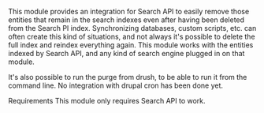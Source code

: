This module provides an integration for Search API to easily remove those entities that remain in the search indexes even after having been deleted from the Search PI index. Synchronizing databases, custom scripts, etc. can often create this kind of situations, and not always it's possible to delete the full index and reindex everything again. This module works with the entities indexed by Search API, and any kind of search engine plugged in on that module.

It's also possible to run the purge from drush, to be able to run it from the command line. No integration with drupal cron has been done yet.

Requirements
This module only requires Search API to work.